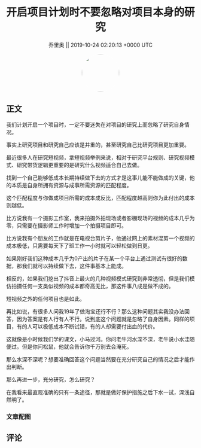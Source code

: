 <h1 align="center">开启项目计划时不要忽略对项目本身的研究</h1>




<p align="center">
    <a>乔里奥 || 2019-10-24 02:20:13 &#43;0000 UTC</a>
</p>

<div align="center">
    <img src="https://images.zsxq.com/FikgtoR0KDBmo2F09_VYXoWRuWXU?e=1590940799&amp;token=kIxbL07-8jAj8w1n4s9zv64FuZZNEATmlU_Vm6zD:v6o5BO7CxBgLFY8jFjo-hi3J7UM=" width="100" height="100" style="border:1px solid;border-radius:50%; color:#ffffff"/>
</div>




## 正文

<div>
我们计划开启一个项目时，一定不要迷失在对项目的研究上而忽略了研究自身情况。

事实上研究项目和研究自己应该是并重的，甚至研究自己比研究项目更加重要。

最近很多人在研究短视频，拿短视频举例来说，相对于研究平台规则、研究视频模式、研究带货逻辑更重要的是研究什么视频适合自己去做。

找到一个自己能够低成本长期持续做下去的方式才是这事儿能不能做成的关键，他的本质是自身所拥有资源与成事所需资源的匹配程度。

这个匹配程度与你做成项目所需的成本成反比，匹配程度越高则你为此付出的成本则越低。

比方说我有一个摄影工作室，我来拍摄外拍现场或者影棚现场的视频的成本几乎为零，只需要在摄影师工作时增加一个拍摄项目即可。

比方说我有个朋友的工作就是在电视台剪片子，他通过网上的素材混剪一个视频的成本极低，只需要每天下了班工作一小时就可以轻松做到日更。

如果刚好我们这种成本几乎为0产出的片子在某一个平台上通过测试有很好的数据，那我们就可以持续做下去，这件事基本上能成。

相反的，如果我们挖出了抖音上最火的几种视频模式研究到非常透彻，但是我们模仿拍摄任何一支类似视频的成本都奇高无比，那这件事八成是做不成的。

短视频之外的任何项目也是如此。

再比如说，有很多人问我19年了做淘宝还行不行？那么这种问题其实我没办法回答，因为答案是有人行有人不行。说到底这个问题就是忽略了自身因素。同样的项目，有的人可以极低成本不断试错，有的人却需要付出血的代价。

这就像是小时候我们学的课文，小马过河。你问老牛河水深不深，老牛说小水洼随便过。但是你问松鼠，他就会告诉你千万别去会淹死。

那么水深不深呢？想要准确回答这个问题当然要在充分研究自己的情况之后才能作出判断。

那么再进一步，充分研究，怎么研究？

在我看来最直观准确的只有一条途径，那就是做好保护措施之后下水一试，深浅自然明了。
</div>

### 文章配图

<div class="image" align="center">

</div>


## 评论

<div align="left">
<div>

</div>
</div>